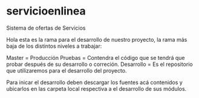 # servicioenlinea
Sistema de ofertas de Servicios

Hola esta es la rama para el desarrollo de nuestro proyecto, la rama más baja de los distintos niveles a trabajar:


  Master = Producción
    Pruebas = Contendra el código que se tendrá que probar después de su desarrollo o correción.
      Desarrollo = Es el repositorio que utilizaremos para el desarrollo del proyecto.
      
      
      
      
Para inicar el desarrollo deben descargar los fuentes acá contenidos y ubicarlos en las carpeta local respectiva a el desarrollo de sus módulos.

